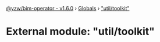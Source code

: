 [@yzw/bim-operator - v1.6.0](../README.md) › [Globals](../globals.md) › ["util/toolkit"](_util_toolkit_.md)

# External module: "util/toolkit"


